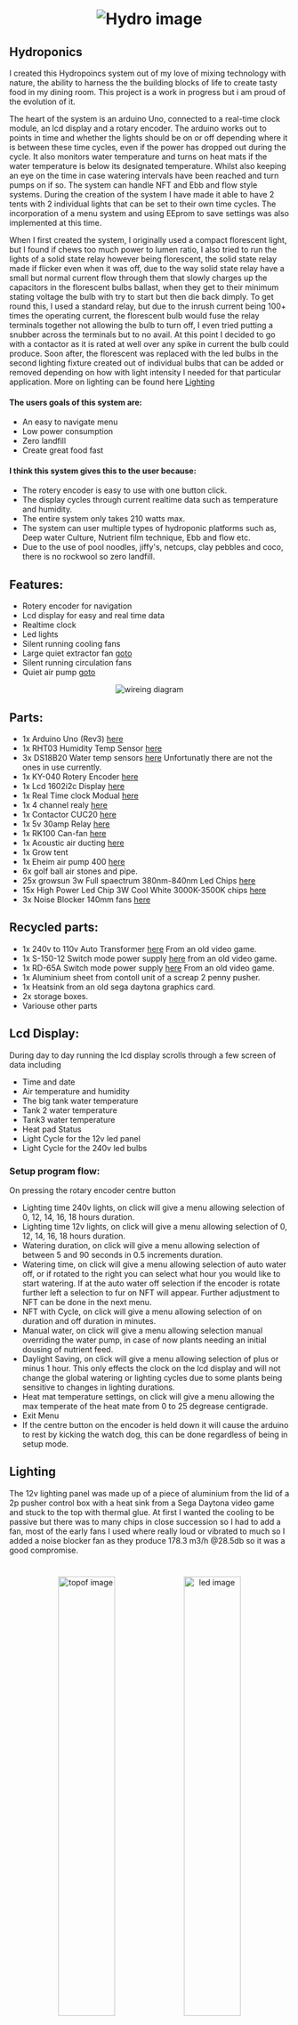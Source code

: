 <h1 align="center">
   <img src="https://github.com/jonathanw82/HydroBigTent/blob/master/images/hydro1.jpg" alt="Hydro image"/>
 </h1>
 
## Hydroponics
I created this Hydropoincs system out of my love of mixing technology with nature, the ability to harness the the building blocks of life to create tasty food in my dining room. This project is a work in progress but i am proud of the evolution of it.

The heart of the system is an arduino Uno, connected to a real-time clock module, an lcd display and a rotary encoder. The arduino works out to points in time and whether the lights should be on or off depending where it is between these time cycles, even if the power has dropped out during the cycle. It also monitors water temperature and turns on heat mats if the water temperature is below its designated temperature. Whilst also keeping an eye on the time in case watering intervals have been reached and turn pumps on if so. The system can handle NFT and Ebb and flow style systems.
During the creation of the system I have made it able to have 2 tents with 2 individual lights that can be set to their own time cycles.
The incorporation of a menu system and using EEprom to save settings was also implemented at this time. 

When I first created the system, I originally used a compact florescent light, but I found if chews too much power to lumen ratio, I also tried to run the lights of a solid state relay however being florescent, the solid state relay made if flicker even when it was off, due to the way solid state relay have a small but normal current flow through them that slowly charges up the capacitors in the florescent bulbs ballast, when they get to their minimum stating voltage the bulb with try to start but then die back dimply. To get round this, I used a standard relay, but due to the inrush current being 100+ times the operating current, the florescent bulb would fuse the relay terminals together not allowing the bulb to turn off, I even tried putting a snubber across the terminals but to no avail.  At this point I decided to go with a contactor as it is rated at well over any spike in current the bulb could produce. Soon after, the florescent was replaced with the led bulbs in the second lighting fixture created out of individual bulbs that can be added or removed depending on how with light intensity I needed for that particular application. More on lighting can be found here [Lighting](#lighting)


#### The users goals of this system are:
* An easy to navigate menu
* Low power consumption
* Zero landfill
* Create great food fast


#### I think this system gives this to the user because:
* The rotery encoder is easy to use with one button click.
* The display cycles through current realtime data such as temperature and humidity.
* The entire system only takes 210 watts max.
* The system can user multiple types of hydroponic platforms such as, Deep water Culture, Nutrient film technique, Ebb and flow etc.
* Due to the use of pool noodles, jiffy's, netcups, clay pebbles and coco, there is no rockwool so zero landfill.

 
 ## Features:
* Rotery encoder for navigation
* Lcd display for easy and real time data
* Realtime clock
* Led lights
* Silent running cooling fans
* Large quiet extractor fan [goto](#air-extraction)
* Silent running circulation fans
* Quiet air pump [goto](#air-pumps)
 
<div align="center">
   <img src="https://github.com/jonathanw82/HydroBigTent/blob/master/images/hydro_schem.jpg" alt="wireing diagram"/></div>
 
 
## Parts:
* 1x Arduino Uno (Rev3) [here](https://store.arduino.cc/arduino-uno-rev3)
* 1x RHT03 Humidity Temp Sensor [here](https://www.banggood.com/AM2302-DHT22-Temperature-And-Humidity-Sensor-Module-p-937403.html?gpla=1&gmcCountry=GB&currency=GBP&createTmp=1&utm_source=googleshopping&utm_medium=cpc_bgs&utm_content=lijing&utm_campaign=ssc-gb-all-bf11-re0323&gclid=EAIaIQobChMIgtuKq_Xl6QIVQuDtCh2hkg53EAQYBSABEgL3-PD_BwE&cur_warehouse=UK)
* 3x DS18B20 Water temp sensors [here](https://www.cricklewoodelectronics.com/Waterproof-Digital-Temperature-Probe-for-Arduino-DS18B20.html) Unfortunatly there are not the ones in use currently.
* 1x KY-040 Rotery Encoder [here](https://www.cricklewoodelectronics.com/Rotary-encoder-module-for-Arduino-KY-040.html?gclid=EAIaIQobChMIybWK-_Pl6QIVS7DtCh2XhAvKEAQYAyABEgKdBPD_BwE) 
* 1x Lcd 1602i2c Display [here](https://create.arduino.cc/projecthub/Oniichan_is_ded/lcd-i2c-tutorial-664e5a)
* 1x Real Time clock Modual [here](https://uk.banggood.com/DS3231-AT24C32-IIC-Precision-RTC-Real-Time-Clock-Memory-Module-p-1547989.html?gpla=1&gmcCountry=GB&currency=GBP&createTmp=1&utm_source=googleshopping&utm_medium=cpc_bgcs&utm_content=lijing&utm_campaign=ssc-gbg-summersale-all&utm_design=152&ad_id=358675083520&gclid=EAIaIQobChMItpGz1Pbl6QIVAWHmCh00lAPXEAQYEyABEgIt2_D_BwE&cur_warehouse=CN)
* 1x 4 channel realy [here](https://cpc.farnell.com/velleman-kit/vma400/4-channel-relay-module-for-arduino/dp/SC14419?mckv=sA419NTjI_dc|pcrid|224679642167|kword||match||plid||slid||product|SC14419|pgrid|47129782516|ptaid|pla-371255952663|&CMP=KNC-GUK-CPC-SHOPPING&gclid=EAIaIQobChMIssm7n_fl6QIVj-vtCh0o4Af9EAQYBSABEgLoQPD_BwE)
* 1x Contactor CUC20 [here](https://www.screwfix.com/p/british-general-20a-dp-contactor/6654p?_requestid=594347)
* 1x 5v 30amp Relay [here](https://robotdyn.com/relay-module-1-relay-5v-30a.html)
* 1x RK100 Can-fan [here](http://www.canfan.nl/cfrk100.html)
* 1x Acoustic air ducting [here](https://www.electrical2go.co.uk/insulated-aluminium-ducting-100mm-x-10m-fxalins-100.html?utm_source=google_shopping&gclid=EAIaIQobChMIhP-7jf_l6QIVmKztCh2FawO8EAQYBSABEgJEyvD_BwE)
* 1x Grow tent
* 1x Eheim air pump 400 [here](https://www.eheim.com/en_GB/products/technology/air-pumps/air-400)
* 6x golf ball air stones and pipe.
* 25x growsun 3w Full spaectrum 380nm-840nm Led Chips [here](https://www.banggood.com/3W-380nm-840nm-Full-Spectrum-LED-Plant-Grow-Light-Chip-for-Garden-3_0-3_4V-p-1060934.html?rmmds=search&cur_warehouse=CN)
* 15x High Power Led Chip 3W Cool White 3000K-3500K chips [here](https://www.lightinthebox.com/en/p/diy-3w-high-power-220-240lm-warm-white-light-led-module-3-2-3-6v-15pcs_p1549727.html?currency=GBP&litb_from=paid_adwords_shopping&country_code=gb&utm_source=google_shopping&utm_medium=cpc&adword_mt=&adword_ct=412206506589&adword_kw=&adword_pos=&adword_pl=&adword_net=u&adword_tar=&adw_src_id=3516490533_8950463197_93145555187_pla-861857501271&gclid=EAIaIQobChMI5uOt_P_l6QIVW-ztCh0_fAEAEAkYBSABEgL1ffD_BwE)
* 3x Noise Blocker 140mm fans [here](https://www.blacknoise.com/site/en/products/noiseblocker-it-fans/nb-eloop-series/120x120x25mm.php?lang=EN)


## Recycled parts:
* 1x 240v to 110v Auto Transformer [here](https://mcitransformer.com/product/mci-4-49-series/) From an old video game.
* 1x S-150-12 Switch mode power supply [here](https://uk.rs-online.com/web/p/embedded-switch-mode-power-supplies-smps/6210663?cm_mmc=UK-PLA-DS3A-_-google-_-PLA_UK_EN_Power_Supplies_%26_Transformers_Whoop-_-Embedded+Switch+Mode+Power+Supplies+(SMPS)_Whoop-_-6210663&matchtype=&pla-475399700067&gclid=EAIaIQobChMIk967q_rl6QIVjO7tCh3r8AJ4EAQYASABEgLKf_D_BwE&gclsrc=aw.ds) from an old video game.
* 1x RD-65A Switch mode power supply [here](https://uk.rs-online.com/web/p/embedded-switch-mode-power-supplies-smps/6447102/?relevancy-data=636F3D3126696E3D4931384E53656172636847656E65726963266C753D656E266D6D3D6D61746368616C6C7061727469616C26706D3D5E5B5C707B4C7D5C707B4E647D2D2C2F255C2E5D2B2426706F3D31333326736E3D592673723D2673743D4B4559574F52445F53494E474C455F414C5048415F4E554D455249432673633D592677633D4E4F4E45267573743D72642D363561267374613D72642D36356126&searchHistory=%7B%22enabled%22%3Atrue%7D) From an old video game.
* 1x Aluminium sheet from contoll unit of a screap 2 penny pusher.
* 1x Heatsink from an old sega daytona graphics card.
* 2x storage boxes.
* Variouse other parts


## Lcd Display:
During day to day running the lcd display scrolls through a few screen of data including
* Time and date 
* Air temperature and humidity
* The big tank water temperature
* Tank 2 water temperature
* Tank3 water temperature
* Heat pad Status
* Light Cycle for the 12v led panel
* Light Cycle for the 240v led bulbs

### Setup program flow:
On pressing the rotary encoder centre button
* Lighting time 240v lights, on click will give a menu allowing selection of 0, 12, 14, 16, 18 hours duration.
* Lighting time 12v lights, on click will give a menu allowing selection of 0, 12, 14, 16, 18 hours duration.
* Watering duration, on click will give a menu allowing selection of between 5 and 90 seconds in 0.5 increments duration.
* Watering time, on click will give a menu allowing selection of auto water off, or if rotated to the right you can select what hour you would like to start watering. If at the auto water off selection if the encoder is rotate further left a selection to fur on NFT will appear. Further adjustment to NFT can be done in the next menu.
* NFT with Cycle, on click will give a menu allowing selection of on duration and off duration in minutes.
* Manual water, on click will give a menu allowing selection manual overriding the water pump, in case of now plants needing an initial dousing of nutrient feed.
* Daylight Saving, on click will give a menu allowing selection of plus or minus 1 hour. This only effects the clock on the lcd display and will not change the global watering or lighting cycles due to some plants being sensitive to changes in lighting durations.
* Heat mat temperature settings, on click will give a menu allowing the max temperate of the heat mate from 0 to 25 degrease centigrade.
* Exit Menu
* If the centre button on the encoder is held down it will cause the arduino to rest by kicking the watch dog, this can be done regardless of being in setup mode.


## Lighting
The 12v lighting panel was made up of a piece of aluminium from the lid of a 2p pusher control box with a heat sink from a Sega Daytona video game and stuck to the top with thermal glue. At first I wanted the cooling to be passive but there was to many chips in close succession so I had to add a fan, most of the early fans I used where really loud or vibrated to much so I added a noise blocker fan as they produce 178.3 m3/h @28.5db so it was a good compromise.  
#
<div align="center">
<img src="https://github.com/jonathanw82/HydroBigTent/blob/master/images/lightwithfan.jpg" alt="topof image" width="45%"/><img src="https://github.com/jonathanw82/HydroBigTent/blob/master/images/leds.jpg" alt="led image" width="45%"/> </div>


#
The first version only had the Growsun led grow lights giving a pink colour due to the colour spectrum from blue 320nm and the red 840nm with nothing much else, while plants did grow, I found they became leggy and unable to hold their own weight.  
#


<div align="center">
   <img src="https://github.com/jonathanw82/HydroBigTent/blob/master/images/fullspectrum.jpg" alt="light spectrum image"/>
 </div>

#
After some time googling, I found that even though plants don’t need yellow and green light for photosynthesis, there is some debate around whether green light help the plant push toxins out of the leaves, I have no clue if this is true however I decided to add some warm white leds to cover more of the visible light spectrum, even though some people will debate this is a waste of energy, however due to the wavelengths favouring the red end of the spectrum, the plants started to bolt early. At this point I changed them for cool white leds, the difference was amazing and the plants shot into life, woodier stems and healthy looking leaves.

#
 <div align="center">
   <img src="https://github.com/jonathanw82/HydroBigTent/blob/master/images/Warm_vs_Cool_White-1.jpg" alt="light spectrum image"/>
 </div>
 
#
I created a second lighting fixture as I needed more light but was unable to get any of the scrap parts I had used previously, so I had to improvise with the intention it would be replaced in a few months with something better, 3 years on I’m still using it. Created from a cardboard box and tinfoil with 6x 240v bulb holders and a light switch, The led bulbs emit almost no heat, so any concern there were eliminated, it's had had multiple chilli plants and peppers flower underneath no problems.
#

<div align="center">
<img src="https://github.com/jonathanw82/HydroBigTent/blob/master/images/20200603_195337.jpg" alt="240v lights image" width="45%"/><img src="https://github.com/jonathanw82/HydroBigTent/blob/master/images/20200603_195402.jpg" alt="240v lights image" width="45%"/> </div>
<div align="center">
<img src="https://github.com/jonathanw82/HydroBigTent/blob/master/images/20200603_195506.jpg" alt="peppers image" width="45%"/> </div>

[Back_to_top](#Hydroponics)

## Air Extraction:
I chose the RK100 Can-fan, as at the time was the most affordable however early on I realised it was for too powerful for what I needed as the tent caved in on itself when at full speed, it also made quite some noise, originally I put a cheap fan speed controller on it but due to the crude way they chopped the ac waveform it made the fan hum and drone. A proper speed controller was too expensive for the project. I did realise that half speed was ideal so I swapped out the fan speed controller for an 110v transformer I recycled from an old video game and it was a perfect extraction rate.

I could have used the arduino on a PWM channel with a solid state relay to regulate the fan speed but I was running out of space on the eerprom as it was.

## Air Pumps
During the early stages I tried multiple types of systems from deep water culture to NFT and in the end settles for deep water culture, I was originally using a really small air pump and for a while noticed that the plants were lagging in something especially in the summer months when the water temperature is close to 23degrees centigrade, I soon learned that the oxygen levels in the water drop depending on head so I went for the Eheim 400 air pump its fantastic, quiet and powerful enough for this application.

## Growroom tools:
My tools of choice when it comes to making nutrient solution:
* Bluelab Truncheon for testing the TDS/EC [here](https://bluelab.com/bluelab-commercial-truncheon-nutrient-meter)
* HM Digital PH-80 for testing PH [here](http://hmdigital.com/product/ph-80/)


## Nutrients:
The nutrients that have become stapes in my grow room
### Seedlings
* Growth Technology Formulex [here](https://www.growthtechnology.com/product/formulex/)
* Atami Rootbastic [here](https://grownuphydroponics.com/atami-rootbastic-explosive-root-growth-first-3-weeks-concentrated.html)
* Atami Silic Boost [here](https://grownuphydroponics.com/b-cuzz-silic-boost-concentrated-silicon-atami.html)
* Growth Technology Clonex [here](https://www.growthtechnology.com/product/clonex/)
### Mature plants
* Growth Technology Ionic Hydro Hard Water Grow [here](https://www.growthtechnology.com/product/ionic-hydro-hard-water-grow/)
* Growth Technology Ionic Hydro Hard Water Bloom [here](https://www.growthtechnology.com/product/ionic-hydro-hard-water-bloom/)
* Growth Technology Ionic Coco Grow [here](https://www.growthtechnology.com/product/ionic-for-coco-grow/)
* Growth Technology Ionic Coco Bloom [here](https://www.growthtechnology.com/product/ionic-for-coco-bloom/)
* Growth Technology Chilli Focus [here](https://www.growthtechnology.com/product/chilli-focus/)
* Atami Silic Boost [here](https://grownuphydroponics.com/b-cuzz-silic-boost-concentrated-silicon-atami.html)
* Atami Rootbastic [here](https://grownuphydroponics.com/atami-rootbastic-explosive-root-growth-first-3-weeks-concentrated.html)
* Atami Bloombastic [here](https://grownuphydroponics.com/atami-bloombastic-explosive-flower-growth-weeks-4-6-concentrated.html)
* Canna Pk 13/14 [here](https://www.canna-uk.com/pk_13_14)
* Silver Bullet Roots [here](https://www.growell.co.uk/pest-control-plant-health/disease-control/silver-bullet-roots.html)
* CalMag [here](https://www.canna-uk.com/calmag-agent)
* PH Down [here](https://www.growthtechnology.com/product/ph-down/)
### Pests
* Pyrethrum 5EC [here](https://www.pelgar.co.uk/product/pyrethrum-5-ec/)
* SB Plant Invigorator [here](https://sbproducts.co.uk/)


## Nice to have: 
These features may be included in future releases of this application.
* Digital Extraction fans
* Higher power led lighting
* Air conditioning
* Water cooler


## Bugs & ongoing fixes
* The rotary encoder can be laggy and need quite q few revolutions to get get to where the user needs to be in the menu.
* The water temp sensors are cheap and there output is erratic this can cause the heater mat relays to chatter if the target temperature is close. To get around this I have added if statments to look to see if the temperature being read is equal to -127 (-127 meaning no output) in future realeses I will get better quality sensors.


### Credits:
I would like to thank my firend Cersnic Tebor for his help with this project.

The ideas for the menu system came from here 
http://educ8s.tv/arduino-rotary-encoder-menu/

##### Media:

Images of light wave lengths
https://thegreensunshineco.com/think-beyond-white-led-and-bulb-grow-lights-kelvin-and-color-temperature/

Image of Full spectrum wave length
https://futureeden.co.uk/

All other images are my own.

[Back_to_top](#Hydroponics)
